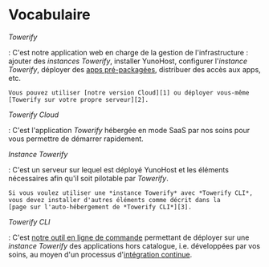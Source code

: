 # Vocabulaire

*Towerify*

:   C'est notre application web en charge de la gestion de l'infrastructure :
    ajouter des *instances Towerify*, installer YunoHost, configurer 
    l'*instance Towerify*, déployer des 
    [apps pré-packagées](./cloud/archive/catalog.md), distribuer des accès aux apps,
    etc.

    Vous pouvez utiliser [notre version Cloud][1] ou déployer vous-même 
    [Towerify sur votre propre serveur][2].

[1]: ./index.md
[2]: cloud/archive/self-hosting.md


*Towerify Cloud*

:   C'est l'application *Towerify* hébergée en mode SaaS par nos soins pour
    vous permettre de démarrer rapidement.


*Instance Towerify*

:   C'est un serveur sur lequel est déployé YunoHost et les éléments
    nécessaires afin qu'il soit pilotable par *Towerify*.

    Si vous voulez utiliser une *instance Towerify* avec *Towerify CLI*,
    vous devez installer d'autres éléments comme décrit dans la 
    [page sur l'auto-hébergement de *Towerify CLI*][3].

[3]: ./cli/self-hosting.md


*Towerify CLI*

:   C'est [notre outil en ligne de commande][4] permettant de déployer sur
    une *instance Towerify* des applications hors catalogue, i.e. développées
    par vos soins, au moyen d'un processus d'[intégration continue][5].

[4]: ./cli/index.md
[5]: https://fr.wikipedia.org/wiki/Int%C3%A9gration_continue
